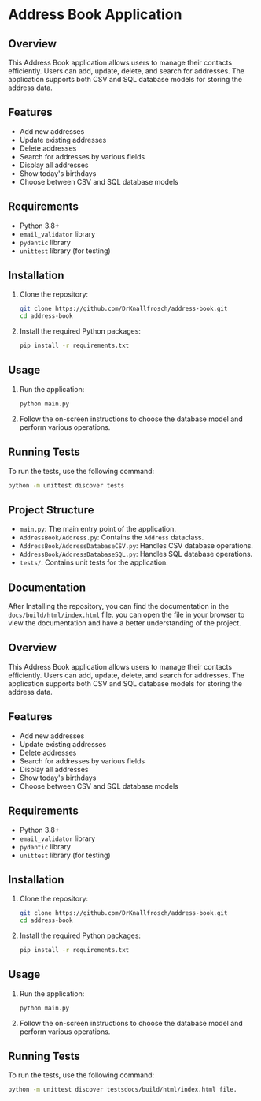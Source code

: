 # Address Book Application

## Overview

This Address Book application allows users to manage their contacts efficiently. Users can add, update, delete, and search for addresses. The application supports both CSV and SQL database models for storing the address data.

## Features

- Add new addresses
- Update existing addresses
- Delete addresses
- Search for addresses by various fields
- Display all addresses
- Show today's birthdays
- Choose between CSV and SQL database models

## Requirements

- Python 3.8+
- `email_validator` library
- `pydantic` library
- `unittest` library (for testing)

## Installation

1. Clone the repository:
    ```sh
    git clone https://github.com/DrKnallfrosch/address-book.git
    cd address-book
    ```

2. Install the required Python packages:
    ```sh
    pip install -r requirements.txt
    ```

## Usage

1. Run the application:
    ```sh
    python main.py
    ```

2. Follow the on-screen instructions to choose the database model and perform various operations.

## Running Tests

To run the tests, use the following command:
```sh
python -m unittest discover tests
```

## Project Structure

- `main.py`: The main entry point of the application.
- `AddressBook/Address.py`: Contains the `Address` dataclass.
- `AddressBook/AddressDatabaseCSV.py`: Handles CSV database operations.
- `AddressBook/AddressDatabaseSQL.py`: Handles SQL database operations.
- `tests/`: Contains unit tests for the application.

## Documentation

After Installing the repository, you can find the documentation in the `docs/build/html/index.html` file.
you can open the file in your browser to view the documentation and have a better understanding of the project.

## Overview

This Address Book application allows users to manage their contacts efficiently. Users can add, update, delete, and search for addresses. The application supports both CSV and SQL database models for storing the address data.

## Features

- Add new addresses
- Update existing addresses
- Delete addresses
- Search for addresses by various fields
- Display all addresses
- Show today's birthdays
- Choose between CSV and SQL database models

## Requirements

- Python 3.8+
- `email_validator` library
- `pydantic` library
- `unittest` library (for testing)

## Installation

1. Clone the repository:
    ```sh
    git clone https://github.com/DrKnallfrosch/address-book.git
    cd address-book
    ```

2. Install the required Python packages:
    ```sh
    pip install -r requirements.txt
    ```

## Usage

1. Run the application:
    ```sh
    python main.py
    ```

2. Follow the on-screen instructions to choose the database model and perform various operations.

## Running Tests

To run the tests, use the following command:
```sh
python -m unittest discover testsdocs/build/html/index.html file.
```
